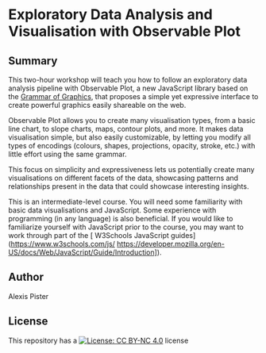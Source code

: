 # Exploratory Data Analysis and Visualisation with Observable Plot

## Summary 
This two-hour workshop will teach you how to follow an exploratory data analysis pipeline with Observable Plot, a new JavaScript library based on the [Grammar of Graphics](https://towardsdatascience.com/a-comprehensive-guide-to-the-grammar-of-graphics-for-effective-visualization-of-multi-dimensional-1f92b4ed4149), that proposes a simple yet expressive interface to create powerful graphics easily shareable on the web. 

Observable Plot allows you to create many visualisation types, from a basic line chart, to slope charts, maps, contour plots, and more. It makes data visualisation simple, but also easily customizable, by letting you modify all types of encodings (colours, shapes, projections, opacity, stroke, etc.) with little effort using the same grammar. 

This focus on simplicity and expressiveness lets us potentially create many visualisations on different facets of the data, showcasing patterns and relationships present in the data that could showcase interesting insights. 

This is an intermediate-level course. You will need some familiarity with basic data visualisations and JavaScript. Some experience with programming (in any language) is also beneficial. If you would like to familiarize yourself with JavaScript prior to the course, you may want to work through part of the [ W3Schools JavaScript guides](https://www.w3schools.com/js/ https://developer.mozilla.org/en-US/docs/Web/JavaScript/Guide/Introduction]).


## Author
Alexis Pister

## License

This repository has a [![License: CC BY-NC 4.0](https://licensebuttons.net/l/by-nc/4.0/80x15.png)](https://creativecommons.org/licenses/by-nc/4.0/) license

 
